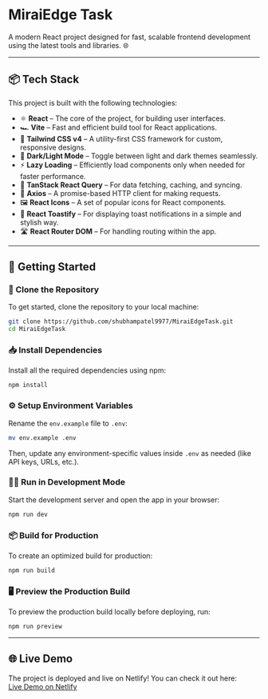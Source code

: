 

# MiraiEdge Task

A modern React project designed for fast, scalable frontend development using the latest tools and libraries. 🌐

---

## 📦 Tech Stack

This project is built with the following technologies:

- ⚛️ **React** – The core of the project, for building user interfaces.
- 🏎️ **Vite** – Fast and efficient build tool for React applications.
- 🎨 **Tailwind CSS v4** – A utility-first CSS framework for custom, responsive designs.
- 🌙 **Dark/Light Mode** – Toggle between light and dark themes seamlessly.
- ⚡ **Lazy Loading** – Efficiently load components only when needed for faster performance.
- 📡 **TanStack React Query** – For data fetching, caching, and syncing.
- 🔗 **Axios** – A promise-based HTTP client for making requests.
- 🖼️ **React Icons** – A set of popular icons for React components.
- 🔔 **React Toastify** – For displaying toast notifications in a simple and stylish way.
- 🛣️ **React Router DOM** – For handling routing within the app.


---

## 🚀 Getting Started

### 📂 Clone the Repository

To get started, clone the repository to your local machine:

```bash
git clone https://github.com/shubhampatel9977/MiraiEdgeTask.git
cd MiraiEdgeTask
```

### 📥 Install Dependencies

Install all the required dependencies using npm:

```bash
npm install
```

### ⚙️ Setup Environment Variables

Rename the `env.example` file to `.env`:

```bash
mv env.example .env
```

Then, update any environment-specific values inside `.env` as needed (like API keys, URLs, etc.).

### 🧑‍💻 Run in Development Mode

Start the development server and open the app in your browser:

```bash
npm run dev
```

### 📦 Build for Production

To create an optimized build for production:

```bash
npm run build
```

### 🖥️ Preview the Production Build

To preview the production build locally before deploying, run:

```bash
npm run preview
```

---

## 🌐 Live Demo

The project is deployed and live on Netlify! You can check it out here:  
[Live Demo on Netlify](https://miraiedgetask.netlify.app/)
